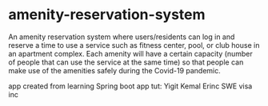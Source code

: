 # amenity-reservation-system

An amenity reservation system where users/residents can log in and reserve a time to use a service such as fitness center, pool, or club house in an apartment complex. Each amenity will have a certain capacity (number of people that can use the service at the same time) so that people can make use of the amenities safely during the Covid-19 pandemic. 

app created from learning Spring boot app tut:  Yigit Kemal Erinc SWE visa inc
